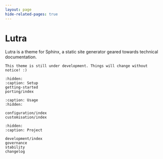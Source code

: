```yaml
---
layout: page
hide-related-pages: true
---
```


# Lutra

Lutra is a theme for Sphinx, a static site generator geared towards technical documentation.

```{important}
This theme is still under development. Things will change without notice! :)
```

```{toctree}
:hidden:
:caption: Setup
getting-started
porting/index
```

```{toctree}
:caption: Usage
:hidden:

configuration/index
customisation/index
```

```{toctree}
:hidden:
:caption: Project

development/index
governance
stability
changelog
```
